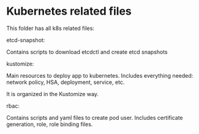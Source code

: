 # Kubernetes related files

This folder has all k8s related files:

etcd-snapshot:

Contains scripts to download etcdctl and create etcd snapshots

kustomize:

Main resources to deploy app to kubernetes. Includes everything needed: network policy, HSA, deployment, service, etc.

It is organized in the Kustomize way.

rbac:

Contains scripts and yaml files to create pod user. Includes certificate generation, role, role binding files.
